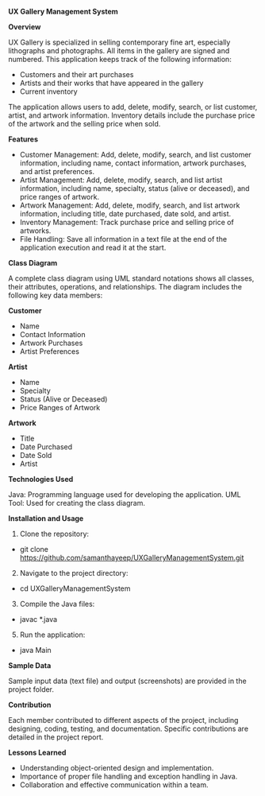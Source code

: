 **UX Gallery Management System**

**Overview**

UX Gallery is specialized in selling contemporary fine art, especially lithographs and photographs. All items in the gallery are signed and numbered. This application keeps track of the following information:

- Customers and their art purchases
- Artists and their works that have appeared in the gallery
- Current inventory

The application allows users to add, delete, modify, search, or list customer, artist, and artwork information. Inventory details include the purchase price of the artwork and the selling price when sold.

**Features**

- Customer Management: Add, delete, modify, search, and list customer information, including name, contact information, artwork purchases, and artist preferences.
- Artist Management: Add, delete, modify, search, and list artist information, including name, specialty, status (alive or deceased), and price ranges of artwork.
- Artwork Management: Add, delete, modify, search, and list artwork information, including title, date purchased, date sold, and artist.
- Inventory Management: Track purchase price and selling price of artworks.
- File Handling: Save all information in a text file at the end of the application execution and read it at the start.

**Class Diagram**

A complete class diagram using UML standard notations shows all classes, their attributes, operations, and relationships. The diagram includes the following key data members:

**Customer**
- Name
- Contact Information
- Artwork Purchases
- Artist Preferences

**Artist**
- Name
- Specialty
- Status (Alive or Deceased)
- Price Ranges of Artwork

**Artwork**
- Title
- Date Purchased
- Date Sold
- Artist

**Technologies Used**

Java: Programming language used for developing the application.
UML Tool: Used for creating the class diagram.

**Installation and Usage**

1. Clone the repository:
- git clone https://github.com/samanthayeep/UXGalleryManagementSystem.git

2. Navigate to the project directory:
- cd UXGalleryManagementSystem

3. Compile the Java files:
- javac *.java

5. Run the application:
- java Main

**Sample Data**

Sample input data (text file) and output (screenshots) are provided in the project folder.

**Contribution**

Each member contributed to different aspects of the project, including designing, coding, testing, and documentation. Specific contributions are detailed in the project report.

**Lessons Learned**

- Understanding object-oriented design and implementation.
- Importance of proper file handling and exception handling in Java.
- Collaboration and effective communication within a team.


